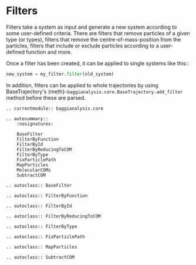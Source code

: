 # Filters

Filters take a system as input and generate a new system according to some user-defined criteria. There are filters that remove particles of a given type (or types), filters that remove the centre-of-mass-position from the particles, filters that include or exclude particles according to a user-defined function and more.

Once a filter has been created, it can be applied to single systems like this::

```python
new_system = my_filter.filter(old_system)
```
    
In addition, filters can be applied to whole trajectories by using BaseTrajectory's {meth}`~baggianalysis.core.BaseTrajectory.add_filter` method before these are parsed.

```eval_rst
.. currentmodule:: baggianalysis.core

.. autosummary::
    :nosignatures:

    BaseFilter
    FilterByFunction
    FilterById
    FilterByReducingToCOM
    FilterByType
    FixParticlePath
    MapParticles
    MolecularCOMs
    SubtractCOM
    
.. autoclass:: BaseFilter
    
.. autoclass:: FilterByFunction

.. autoclass:: FilterById
    
.. autoclass:: FilterByReducingToCOM
    
.. autoclass:: FilterByType
    
.. autoclass:: FixParticlePath

.. autoclass:: MapParticles
    
.. autoclass:: SubtractCOM
```
